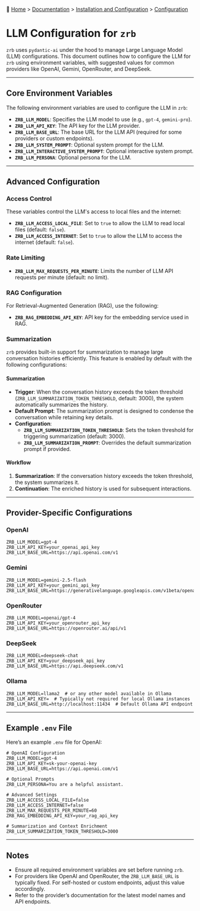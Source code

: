 🔖 [Home](../../../README.md) > [Documentation](../../README.md) > [Installation and Configuration](../README.md) > [Configuration](./README.md)

# LLM Configuration for `zrb`

`zrb` uses `pydantic-ai` under the hood to manage Large Language Model (LLM) configurations. This document outlines how to configure the LLM for `zrb` using environment variables, with suggested values for common providers like OpenAI, Gemini, OpenRouter, and DeepSeek.

---

## Core Environment Variables

The following environment variables are used to configure the LLM in `zrb`:

- **`ZRB_LLM_MODEL`**: Specifies the LLM model to use (e.g., `gpt-4`, `gemini-pro`).
- **`ZRB_LLM_API_KEY`**: The API key for the LLM provider.
- **`ZRB_LLM_BASE_URL`**: The base URL for the LLM API (required for some providers or custom endpoints).
- **`ZRB_LLM_SYSTEM_PROMPT`**: Optional system prompt for the LLM.
- **`ZRB_LLM_INTERACTIVE_SYSTEM_PROMPT`**: Optional interactive system prompt.
- **`ZRB_LLM_PERSONA`**: Optional persona for the LLM.

---

## Advanced Configuration

### Access Control

These variables control the LLM's access to local files and the internet:

- **`ZRB_LLM_ACCESS_LOCAL_FILE`**: Set to `true` to allow the LLM to read local files (default: `false`).
- **`ZRB_LLM_ACCESS_INTERNET`**: Set to `true` to allow the LLM to access the internet (default: `false`).

### Rate Limiting

- **`ZRB_LLM_MAX_REQUESTS_PER_MINUTE`**: Limits the number of LLM API requests per minute (default: no limit).

### RAG Configuration

For Retrieval-Augmented Generation (RAG), use the following:

- **`ZRB_RAG_EMBEDDING_API_KEY`**: API key for the embedding service used in RAG.

### Summarization

`zrb` provides built-in support for summarization to manage large conversation histories efficiently. This feature is enabled by default with the following configurations:

#### Summarization
- **Trigger**: When the conversation history exceeds the token threshold (`ZRB_LLM_SUMMARIZATION_TOKEN_THRESHOLD`, default: 3000), the system automatically summarizes the history.
- **Default Prompt**: The summarization prompt is designed to condense the conversation while retaining key details.
- **Configuration**:
  - **`ZRB_LLM_SUMMARIZATION_TOKEN_THRESHOLD`**: Sets the token threshold for triggering summarization (default: 3000).
  - **`ZRB_LLM_SUMMARIZATION_PROMPT`**: Overrides the default summarization prompt if provided.

#### Workflow
1. **Summarization**: If the conversation history exceeds the token threshold, the system summarizes it.
2. **Continuation**: The enriched history is used for subsequent interactions.


---

## Provider-Specific Configurations

### OpenAI
```env
ZRB_LLM_MODEL=gpt-4
ZRB_LLM_API_KEY=your_openai_api_key
ZRB_LLM_BASE_URL=https://api.openai.com/v1
```

### Gemini
```env
ZRB_LLM_MODEL=gemini-2.5-flash
ZRB_LLM_API_KEY=your_gemini_api_key
ZRB_LLM_BASE_URL=https://generativelanguage.googleapis.com/v1beta/openai
```

### OpenRouter
```env
ZRB_LLM_MODEL=openai/gpt-4
ZRB_LLM_API_KEY=your_openrouter_api_key
ZRB_LLM_BASE_URL=https://openrouter.ai/api/v1
```

### DeepSeek
```env
ZRB_LLM_MODEL=deepseek-chat
ZRB_LLM_API_KEY=your_deepseek_api_key
ZRB_LLM_BASE_URL=https://api.deepseek.com/v1
```

### Ollama
```env
ZRB_LLM_MODEL=llama2  # or any other model available in Ollama
ZRB_LLM_API_KEY=  # Typically not required for local Ollama instances
ZRB_LLM_BASE_URL=http://localhost:11434  # Default Ollama API endpoint
```

---

## Example `.env` File

Here’s an example `.env` file for OpenAI:
```env
# OpenAI Configuration
ZRB_LLM_MODEL=gpt-4
ZRB_LLM_API_KEY=sk-your-openai-key
ZRB_LLM_BASE_URL=https://api.openai.com/v1

# Optional Prompts
ZRB_LLM_PERSONA=You are a helpful assistant.

# Advanced Settings
ZRB_LLM_ACCESS_LOCAL_FILE=false
ZRB_LLM_ACCESS_INTERNET=false
ZRB_LLM_MAX_REQUESTS_PER_MINUTE=60
ZRB_RAG_EMBEDDING_API_KEY=your_rag_api_key

# Summarization and Context Enrichment
ZRB_LLM_SUMMARIZATION_TOKEN_THRESHOLD=3000
```

---

## Notes
- Ensure all required environment variables are set before running `zrb`.
- For providers like OpenAI and OpenRouter, the `ZRB_LLM_BASE_URL` is typically fixed. For self-hosted or custom endpoints, adjust this value accordingly.
- Refer to the provider’s documentation for the latest model names and API endpoints.

